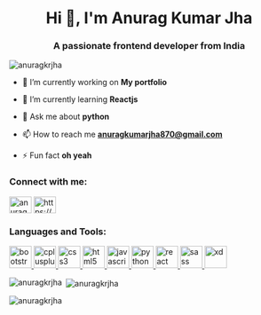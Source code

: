 <h1 align="center">Hi 👋, I'm Anurag Kumar Jha</h1>
<h3 align="center">A passionate frontend developer from India</h3>

<p align="left"> <img src="https://komarev.com/ghpvc/?username=anuragkrjha&label=Profile%20views&color=0e75b6&style=flat" alt="anuragkrjha" /> </p>

- 🔭 I’m currently working on **My portfolio**

- 🌱 I’m currently learning **Reactjs**

- 💬 Ask me about **python**

- 📫 How to reach me **anuragkumarjha870@gmail.com**

- ⚡ Fun fact **oh yeah**

<h3 align="left">Connect with me:</h3>
<p align="left">
<a href="https://linkedin.com/in/anurag kumar jha" target="blank"><img align="center" src="https://cdn.jsdelivr.net/npm/simple-icons@3.0.1/icons/linkedin.svg" alt="anurag kumar jha" height="30" width="40" /></a>
<a href="https://fb.com/https://www.facebook.com/anuragkumar.jha.733" target="blank"><img align="center" src="https://cdn.jsdelivr.net/npm/simple-icons@3.0.1/icons/facebook.svg" alt="https://www.facebook.com/anuragkumar.jha.733" height="30" width="40" /></a>
</p>

<h3 align="left">Languages and Tools:</h3>
<p align="left"> <a href="https://getbootstrap.com" target="_blank"> <img src="https://devicons.github.io/devicon/devicon.git/icons/bootstrap/bootstrap-plain.svg" alt="bootstrap" width="40" height="40"/> </a> <a href="https://www.w3schools.com/cpp/" target="_blank"> <img src="https://devicons.github.io/devicon/devicon.git/icons/cplusplus/cplusplus-original.svg" alt="cplusplus" width="40" height="40"/> </a> <a href="https://www.w3schools.com/css/" target="_blank"> <img src="https://devicons.github.io/devicon/devicon.git/icons/css3/css3-original-wordmark.svg" alt="css3" width="40" height="40"/> </a> <a href="https://www.w3.org/html/" target="_blank"> <img src="https://devicons.github.io/devicon/devicon.git/icons/html5/html5-original-wordmark.svg" alt="html5" width="40" height="40"/> </a> <a href="https://developer.mozilla.org/en-US/docs/Web/JavaScript" target="_blank"> <img src="https://devicons.github.io/devicon/devicon.git/icons/javascript/javascript-original.svg" alt="javascript" width="40" height="40"/> </a> <a href="https://www.python.org" target="_blank"> <img src="https://devicons.github.io/devicon/devicon.git/icons/python/python-original.svg" alt="python" width="40" height="40"/> </a> <a href="https://reactjs.org/" target="_blank"> <img src="https://devicons.github.io/devicon/devicon.git/icons/react/react-original-wordmark.svg" alt="react" width="40" height="40"/> </a> <a href="https://sass-lang.com" target="_blank"> <img src="https://devicons.github.io/devicon/devicon.git/icons/sass/sass-original.svg" alt="sass" width="40" height="40"/> </a> <a href="https://www.adobe.com/products/xd.html" target="_blank"> <img src="https://cdn.worldvectorlogo.com/logos/adobe-xd.svg" alt="xd" width="40" height="40"/> </a> </p>

<p><img align="left" src="https://github-readme-stats.vercel.app/api/top-langs?username=anuragkrjha&show_icons=true&locale=en&layout=compact" alt="anuragkrjha" /></p>

<p>&nbsp;<img align="center" src="https://github-readme-stats.vercel.app/api?username=anuragkrjha&show_icons=true&locale=en" alt="anuragkrjha" /></p>

<p><img align="center" src="https://github-readme-streak-stats.herokuapp.com/?user=anuragkrjha&" alt="anuragkrjha" /></p>


